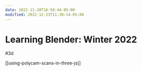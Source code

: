 ```yaml
---
date: 2022-11-20T16:58:44-05:00
modified: 2022-12-23T11:30:14-05:00
---
```

# Learning Blender: Winter 2022

#3d 

[[using-polycam-scans-in-three-js]]
